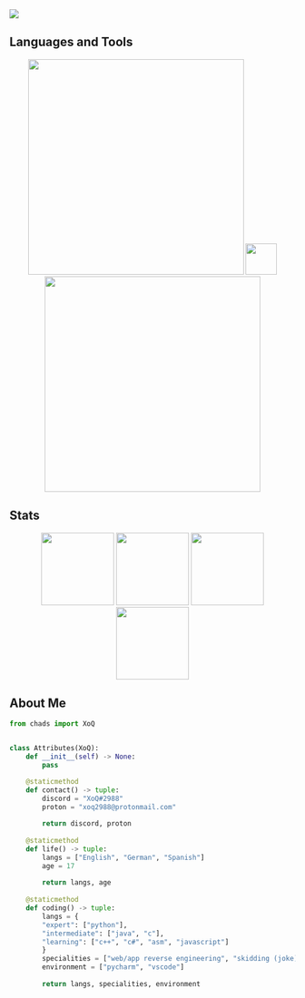 
<img src="https://i.imgur.com/mlE64nK.png">

## Languages and Tools
<p align="center">
    <img width=380px  src="https://skillicons.dev/icons?i=python,c,cs,java,html,css"/>
    <img width=55px height=55px src="https://i.imgur.com/UAMwx2c.gif">
    <img width=380px  src="https://skillicons.dev/icons?i=discord,bots,raspberrypi,linux,github,vscode"/>
</p>

## Stats
<div align="center">
    <img height="128" src="https://camo.githubusercontent.com/ffbf71edb9eb65671926a8cc42a5a740bf5b799a9b93699a3a0de76e1793a80b/68747470733a2f2f6d656469612e67697068792e636f6d2f6d656469612f54456e586b637348725034596564436868412f67697068792e676966"/>
    <img height="128" src="https://github-readme-stats.vercel.app/api?username=xoq2988&theme=dark"/>
    <img height="128" src="https://lanyard.cnrad.dev/api/614815221399158854?"/>
    <img height="128" src="https://camo.githubusercontent.com/ffbf71edb9eb65671926a8cc42a5a740bf5b799a9b93699a3a0de76e1793a80b/68747470733a2f2f6d656469612e67697068792e636f6d2f6d656469612f54456e586b637348725034596564436868412f67697068792e676966"/>
</div>

## About Me
```python
from chads import XoQ


class Attributes(XoQ):
    def __init__(self) -> None:
        pass

    @staticmethod
    def contact() -> tuple:
        discord = "XoQ#2988"
        proton = "xoq2988@protonmail.com"
    
        return discord, proton
    
    @staticmethod
    def life() -> tuple:
        langs = ["English", "German", "Spanish"]
        age = 17
        
        return langs, age
    
    @staticmethod
    def coding() -> tuple:
        langs = {
        "expert": ["python"],
        "intermediate": ["java", "c"],
        "learning": ["c++", "c#", "asm", "javascript"]
        }
        specialities = ["web/app reverse engineering", "skidding (joke)"]
        environment = ["pycharm", "vscode"]
    
        return langs, specialities, environment

```
